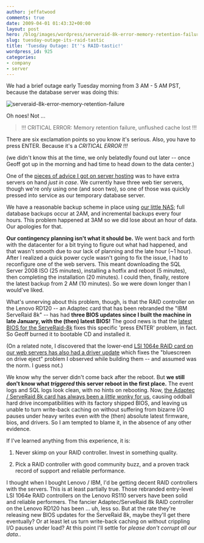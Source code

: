 ```yaml
---
author: jeffatwood
comments: true
date: 2009-04-01 01:43:32+00:00
layout: post
hero: /blog/images/wordpress/serveraid-8k-error-memory-retention-failure.jpg
slug: tuesday-outage-its-raid-tastic
title: 'Tuesday Outage: It''s RAID-tastic!'
wordpress_id: 925
categories:
- company
- server
---
```



We had a brief outage early Tuesday morning from 3 AM - 5 AM PST, because the database server was doing this: 



![serveraid-8k-error-memory-retention-failure](/blog/images/wordpress/serveraid-8k-error-memory-retention-failure.jpg)



Oh noes! Not ...





<blockquote>
!!! CRITICAL ERROR: Memory retention failure, unflushed cache lost !!!
</blockquote>





There are six exclamation points so you know it's serious. Also, you have to press ENTER. Because it's a _CRITICAL ERROR !!!_



(we didn't know this at the time, we only belatedly found out later -- once Geoff got up in the morning and had time to head down to the data center.)



One of the [pieces of advice I got on server hosting](http://blog.stackoverflow.com/2008/12/server-hosting-rent-vs-buy/) was to have extra servers on hand _just in case_. We currently have three web tier servers, though we're only using one (and soon two), so one of those was quickly pressed into service as our temporary database server.



We have a reasonable backup scheme in place using [our little NAS](http://blog.stackoverflow.com/2009/02/our-backup-strategy-inexpensive-nas/); full database backups occur at 2AM, and incremental backups every four hours. This problem happened at 3AM so we did lose about an hour of data. Our apologies for that.



**Our contingency planning isn't what it should be.** We went back and forth with the datacenter for a bit trying to figure out what had happened, and that wasn't smooth due to our lack of planning and the late hour (~1 hour). After I realized a quick power cycle wasn't going to fix the issue, I had to reconfigure one of the web servers. This meant downloading the SQL Server 2008 ISO (25 minutes), installing a hotfix and reboot (5 minutes), then completing the installation (20 minutes). I could then, finally, restore the latest backup from 2 AM (10 minutes). So we were down longer than I would've liked.



What's unnerving about this problem, though, is that the RAID controller on the Lenovo RD120 -- an Adaptec card that has been rebranded the "IBM ServeRaid 8k" -- has had **three BIOS updates since I built the machine in late January, with the (then) latest BIOS!** The good news is that the [latest BIOS for the ServeRaid-8k](http://www-947.ibm.com/systems/support/supportsite.wss/docdisplay?lndocid=MIGR-5073646&brandind=5000008) fixes this specific 'press ENTER' problem, in fact. So Geoff burned it to bootable CD and installed it.



(On a related note, I discovered that the lower-end [LSI 1064e RAID card on our web servers has also had a driver update](http://www-947.ibm.com/systems/support/supportsite.wss/docdisplay?lndocid=MIGR-5073138&brandind=5000019) which fixes the "bluescreen on drive eject" problem I observed while building them -- and assumed was the norm. I guess not.)



We know why the server didn't come back after the reboot. But **we still don't know what _triggered_ this server reboot in the first place.** The event logs and SQL logs look clean, with no hints on rebooting. Now, [the Adaptec / ServeRaid 8k card has always been a _little_ wonky for us](http://blog.stackoverflow.com/2009/01/new-stack-overflow-servers-ready/), causing oddball hard drive incompatibilities with its factory shipped BIOS, and leaving us unable to turn write-back caching on without suffering from bizarre I/O pauses under heavy writes even _with_ the (then) absolute latest firmware, bios, and drivers. So I am tempted to blame it, in the absence of any other evidence.



If I've learned anything from this experience, it is:







  1. Never skimp on your RAID controller. Invest in something quality.

  2. Pick a RAID controller with good community buzz, and a proven track record of support and reliable performance.




I thought when I bought Lenovo / IBM, I'd be getting decent RAID controllers with the servers. This is at least partially true. Those rebranded entry-level LSI 1064e RAID controllers on the Lenovo RS110 servers have been solid and reliable performers. The fancier Adaptec/ServeRaid 8k RAID controller on the Lenovo RD120 has been ... uh, less so. But at the rate they're releasing new BIOS updates for the ServeRaid 8k, maybe they'll get there eventually? Or at least let us turn write-back caching on without crippling I/O pauses under load? At this point I'll settle for _please don't corrupt all our data_..

